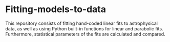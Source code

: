 # Fitting-models-to-data

This repository consists of fitting hand-coded linear fits to astrophysical data, as well as using Python built-in functions for linear and parabolic fits. Furthermore, statistical parameters of the fits are calculated and compared.
